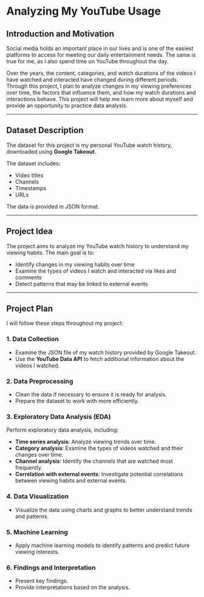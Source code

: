 # Analyzing My YouTube Usage

## Introduction and Motivation
Social media holds an important place in our lives and is one of the easiest platforms to access for meeting our daily entertainment needs. The same is true for me, as I also spend time on YouTube throughout the day. 

Over the years, the content, categories, and watch durations of the videos I have watched and interacted have changed during different periods. Through this project, I plan to analyze changes in my viewing preferences over time, the factors that influence them, and how my watch durations and interactions behave. This project will help me learn more about myself and provide an opportunity to practice data analysis.

---

## Dataset Description
The dataset for this project is my personal YouTube watch history, downloaded using **Google Takeout**. 

The dataset includes:
- Video titles
- Channels
- Timestamps
- URLs 

The data is provided in JSON format.

---

## Project Idea
The project aims to analyze my YouTube watch history to understand my viewing habits. The main goal is to:
- Identify changes in my viewing habits over time
- Examine the types of videos I watch and interacted via likes and comments
- Detect patterns that may be linked to external events

---

## Project Plan
I will follow these steps throughout my project:

### 1. **Data Collection**
- Examine the JSON file of my watch history provided by Google Takeout.
- Use the **YouTube Data API** to fetch additional information about the videos I watched.

### 2. **Data Preprocessing**
- Clean the data if necessary to ensure it is ready for analysis.
- Prepare the dataset to work with more efficiently.

### 3. **Exploratory Data Analysis (EDA)**
Perform exploratory data analysis, including:
- **Time series analysis**: Analyze viewing trends over time.
- **Category analysis**: Examine the types of videos watched and their changes over time.
- **Channel analysis**: Identify the channels that are watched most frequently.
- **Correlation with external events**: Investigate potential correlations between viewing habits and external events.

### 4. **Data Visualization**
- Visualize the data using charts and graphs to better understand trends and patterns.

### 5. **Machine Learning**
- Apply machine learning models to identify patterns and predict future viewing interests.

### 6. **Findings and Interpretation**
- Present key findings.
- Provide interpretations based on the analysis.

